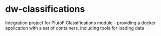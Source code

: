 # dw-classifications
Integration project for PlutoF Classifications module - providing a docker application with a set of containers, including tools for loading data
